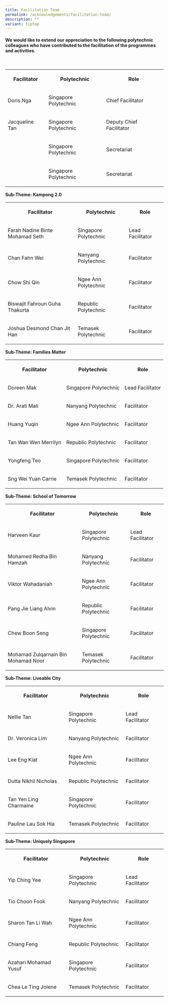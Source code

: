 ```yaml
---
title: Facilitation Team
permalink: /acknowledgements/facilitation-team/
description: ""
variant: tiptap
---
```

<h4><strong>We would like to extend our appreciation to the following polytechnic colleagues who have contributed to the facilitation of the programmes and activities.</strong></h4>
<p>
<br>
</p>
<table style="minWidth: 75px">
<colgroup>
<col>
<col>
<col>
</colgroup>
<tbody>
<tr>
<th rowspan="1" colspan="1">
<p>Facilitator</p>
</th>
<th rowspan="1" colspan="1">
<p>Polytechnic</p>
</th>
<th rowspan="1" colspan="1">
<p>Role</p>
</th>
</tr>
<tr>
<td rowspan="1" colspan="1">
<p>Doris Nga</p>
</td>
<td rowspan="1" colspan="1">
<p>Singapore Polytechnic</p>
</td>
<td rowspan="1" colspan="1">
<p>Chief Facilitator</p>
</td>
</tr>
<tr>
<td rowspan="1" colspan="1">
<p>Jacqueline Tan</p>
</td>
<td rowspan="1" colspan="1">
<p>Singapore Polytechnic</p>
</td>
<td rowspan="1" colspan="1">
<p>Deputy Chief Facilitator</p>
</td>
</tr>
<tr>
<td rowspan="1" colspan="1">
<p></p>
</td>
<td rowspan="1" colspan="1">
<p>Singapore Polytechnic</p>
</td>
<td rowspan="1" colspan="1">
<p>Secretariat</p>
</td>
</tr>
<tr>
<td rowspan="1" colspan="1">
<p></p>
</td>
<td rowspan="1" colspan="1">
<p>Singapore Polytechnic</p>
</td>
<td rowspan="1" colspan="1">
<p>Secretariat</p>
</td>
</tr>
</tbody>
</table>
<p><strong>Sub-Theme: Kampong 2.0</strong>
<br>
</p>
<table style="minWidth: 75px">
<colgroup>
<col>
<col>
<col>
</colgroup>
<tbody>
<tr>
<th rowspan="1" colspan="1">
<p>Facilitator</p>
</th>
<th rowspan="1" colspan="1">
<p>Polytechnic</p>
</th>
<th rowspan="1" colspan="1">
<p>Role</p>
</th>
</tr>
<tr>
<td rowspan="1" colspan="1">
<p>Farah Nadine Binte Mohamad Seth</p>
</td>
<td rowspan="1" colspan="1">
<p>Singapore Polytechnic</p>
</td>
<td rowspan="1" colspan="1">
<p>Lead Facilitator</p>
</td>
</tr>
<tr>
<td rowspan="1" colspan="1">
<p>Chan Fahn Wei</p>
</td>
<td rowspan="1" colspan="1">
<p>Nanyang Polytechnic</p>
</td>
<td rowspan="1" colspan="1">
<p>Facilitator</p>
</td>
</tr>
<tr>
<td rowspan="1" colspan="1">
<p>Chow Shi Qin</p>
</td>
<td rowspan="1" colspan="1">
<p>Ngee Ann Polytechnic</p>
</td>
<td rowspan="1" colspan="1">
<p>Facilitator</p>
</td>
</tr>
<tr>
<td rowspan="1" colspan="1">
<p>Biswajit Fahroun Guha Thakurta</p>
</td>
<td rowspan="1" colspan="1">
<p>Republic Polytechnic</p>
</td>
<td rowspan="1" colspan="1">
<p>Facilitator</p>
</td>
</tr>
<tr>
<td rowspan="1" colspan="1">
<p>Joshua Desmond Chan Jit Han</p>
</td>
<td rowspan="1" colspan="1">
<p>Temasek Polytechnic</p>
</td>
<td rowspan="1" colspan="1">
<p>Facilitator</p>
</td>
</tr>
</tbody>
</table>
<p><strong>Sub-Theme: Families Matter</strong>
<br>
</p>
<table style="minWidth: 75px">
<colgroup>
<col>
<col>
<col>
</colgroup>
<tbody>
<tr>
<th rowspan="1" colspan="1">
<p>Facilitator</p>
</th>
<th rowspan="1" colspan="1">
<p>Polytechnic</p>
</th>
<th rowspan="1" colspan="1">
<p>Role</p>
</th>
</tr>
<tr>
<td rowspan="1" colspan="1">
<p>Doreen Mak</p>
</td>
<td rowspan="1" colspan="1">
<p>Singapore Polytechnic</p>
</td>
<td rowspan="1" colspan="1">
<p>Lead Facilitator</p>
</td>
</tr>
<tr>
<td rowspan="1" colspan="1">
<p>Dr. Arati Mali</p>
</td>
<td rowspan="1" colspan="1">
<p>Nanyang Polytechnic</p>
</td>
<td rowspan="1" colspan="1">
<p>Facilitator</p>
</td>
</tr>
<tr>
<td rowspan="1" colspan="1">
<p>Huang Yuqin</p>
</td>
<td rowspan="1" colspan="1">
<p>Ngee Ann Polytechnic</p>
</td>
<td rowspan="1" colspan="1">
<p>Facilitator</p>
</td>
</tr>
<tr>
<td rowspan="1" colspan="1">
<p>Tan Wan Wen Merrilyn</p>
</td>
<td rowspan="1" colspan="1">
<p>Republic Polytechnic</p>
</td>
<td rowspan="1" colspan="1">
<p>Facilitator</p>
</td>
</tr>
<tr>
<td rowspan="1" colspan="1">
<p>Yongfeng Teo</p>
</td>
<td rowspan="1" colspan="1">
<p>Singapore Polytechnic</p>
</td>
<td rowspan="1" colspan="1">
<p>Facilitator</p>
</td>
</tr>
<tr>
<td rowspan="1" colspan="1">
<p>Sng Wei Yuan Carrie</p>
</td>
<td rowspan="1" colspan="1">
<p>Temasek Polytechnic</p>
</td>
<td rowspan="1" colspan="1">
<p>Facilitator</p>
</td>
</tr>
</tbody>
</table>
<p><strong>Sub-Theme: School of Tomorrow</strong>
<br>
</p>
<table style="minWidth: 75px">
<colgroup>
<col>
<col>
<col>
</colgroup>
<tbody>
<tr>
<th rowspan="1" colspan="1">
<p>Facilitator</p>
</th>
<th rowspan="1" colspan="1">
<p>Polytechnic</p>
</th>
<th rowspan="1" colspan="1">
<p>Role</p>
</th>
</tr>
<tr>
<td rowspan="1" colspan="1">
<p>Harveen Kaur</p>
</td>
<td rowspan="1" colspan="1">
<p>Singapore Polytechnic</p>
</td>
<td rowspan="1" colspan="1">
<p>Lead Facilitator</p>
</td>
</tr>
<tr>
<td rowspan="1" colspan="1">
<p>Mohamed Redha Bin Hamzah</p>
</td>
<td rowspan="1" colspan="1">
<p>Nanyang Polytechnic</p>
</td>
<td rowspan="1" colspan="1">
<p>Facilitator</p>
</td>
</tr>
<tr>
<td rowspan="1" colspan="1">
<p>Viktor Wahadaniah</p>
</td>
<td rowspan="1" colspan="1">
<p>Ngee Ann Polytechnic</p>
</td>
<td rowspan="1" colspan="1">
<p>Facilitator</p>
</td>
</tr>
<tr>
<td rowspan="1" colspan="1">
<p>Pang Jie Liang Alvin</p>
</td>
<td rowspan="1" colspan="1">
<p>Republic Polytechnic</p>
</td>
<td rowspan="1" colspan="1">
<p>Facilitator</p>
</td>
</tr>
<tr>
<td rowspan="1" colspan="1">
<p>Chew Boon Seng</p>
</td>
<td rowspan="1" colspan="1">
<p>Singapore Polytechnic</p>
</td>
<td rowspan="1" colspan="1">
<p>Facilitator</p>
</td>
</tr>
<tr>
<td rowspan="1" colspan="1">
<p>Mohamad Zulqarnain Bin Mohamad Noor</p>
</td>
<td rowspan="1" colspan="1">
<p>Temasek Polytechnic</p>
</td>
<td rowspan="1" colspan="1">
<p>Facilitator</p>
</td>
</tr>
</tbody>
</table>
<p><strong>Sub-Theme: Liveable City</strong>
<br>
</p>
<table style="minWidth: 75px">
<colgroup>
<col>
<col>
<col>
</colgroup>
<tbody>
<tr>
<th rowspan="1" colspan="1">
<p>Facilitator</p>
</th>
<th rowspan="1" colspan="1">
<p>Polytechnic</p>
</th>
<th rowspan="1" colspan="1">
<p>Role</p>
</th>
</tr>
<tr>
<td rowspan="1" colspan="1">
<p>Nellie Tan</p>
</td>
<td rowspan="1" colspan="1">
<p>Singapore Polytechnic</p>
</td>
<td rowspan="1" colspan="1">
<p>Lead Facilitator</p>
</td>
</tr>
<tr>
<td rowspan="1" colspan="1">
<p>Dr. Veronica Lim</p>
</td>
<td rowspan="1" colspan="1">
<p>Nanyang Polytechnic</p>
</td>
<td rowspan="1" colspan="1">
<p>Facilitator</p>
</td>
</tr>
<tr>
<td rowspan="1" colspan="1">
<p>Lee Eng Kiat</p>
</td>
<td rowspan="1" colspan="1">
<p>Ngee Ann Polytechnic</p>
</td>
<td rowspan="1" colspan="1">
<p>Facilitator</p>
</td>
</tr>
<tr>
<td rowspan="1" colspan="1">
<p>Dutta Nikhil Nicholas</p>
</td>
<td rowspan="1" colspan="1">
<p>Republic Polytechnic</p>
</td>
<td rowspan="1" colspan="1">
<p>Facilitator</p>
</td>
</tr>
<tr>
<td rowspan="1" colspan="1">
<p>Tan Yen Ling Charmaine</p>
</td>
<td rowspan="1" colspan="1">
<p>Singapore Polytechnic</p>
</td>
<td rowspan="1" colspan="1">
<p>Facilitator</p>
</td>
</tr>
<tr>
<td rowspan="1" colspan="1">
<p>Pauline Lau Sok Hia</p>
</td>
<td rowspan="1" colspan="1">
<p>Temasek Polytechnic</p>
</td>
<td rowspan="1" colspan="1">
<p>Facilitator</p>
</td>
</tr>
</tbody>
</table>
<p><strong>Sub-Theme: Uniquely Singapore</strong>
<br>
</p>
<table style="minWidth: 75px">
<colgroup>
<col>
<col>
<col>
</colgroup>
<tbody>
<tr>
<th rowspan="1" colspan="1">
<p>Facilitator</p>
</th>
<th rowspan="1" colspan="1">
<p>Polytechnic</p>
</th>
<th rowspan="1" colspan="1">
<p>Role</p>
</th>
</tr>
<tr>
<td rowspan="1" colspan="1">
<p>Yip Ching Yee</p>
</td>
<td rowspan="1" colspan="1">
<p>Singapore Polytechnic</p>
</td>
<td rowspan="1" colspan="1">
<p>Lead Facilitator</p>
</td>
</tr>
<tr>
<td rowspan="1" colspan="1">
<p>Tio Choon Fook</p>
</td>
<td rowspan="1" colspan="1">
<p>Nanyang Polytechnic</p>
</td>
<td rowspan="1" colspan="1">
<p>Facilitator</p>
</td>
</tr>
<tr>
<td rowspan="1" colspan="1">
<p>Sharon Tan Li Wah</p>
</td>
<td rowspan="1" colspan="1">
<p>Ngee Ann Polytechnic</p>
</td>
<td rowspan="1" colspan="1">
<p>Facilitator</p>
</td>
</tr>
<tr>
<td rowspan="1" colspan="1">
<p>Chiang Feng</p>
</td>
<td rowspan="1" colspan="1">
<p>Republic Polytechnic</p>
</td>
<td rowspan="1" colspan="1">
<p>Facilitator</p>
</td>
</tr>
<tr>
<td rowspan="1" colspan="1">
<p>Azahari Mohamad Yusuf</p>
</td>
<td rowspan="1" colspan="1">
<p>Singapore Polytechnic</p>
</td>
<td rowspan="1" colspan="1">
<p>Facilitator</p>
</td>
</tr>
<tr>
<td rowspan="1" colspan="1">
<p>Chea Le Ting Jolene</p>
</td>
<td rowspan="1" colspan="1">
<p>Temasek Polytechnic</p>
</td>
<td rowspan="1" colspan="1">
<p>Facilitator</p>
</td>
</tr>
</tbody>
</table>
<p></p>